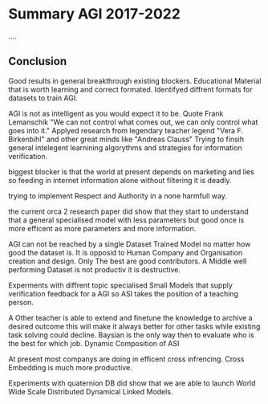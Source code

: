 # Summary AGI 2017-2022
....

## Conclusion
Good results in general breakthrough existing blockers. Educational Material that is worth learning and correct formated.
Identifyed diffrent formats for datasets to train AGI. 

AGI is not as intelligent as you would expect it to be. Quote Frank Lemanschik "We can not control what comes out, we can only control what goes into it."
Applyed research from legendary teacher legend "Vera F. Birkenbihl" and other great minds like "Andreas Clauss" 
Trying to finsih general intelegent learnining algorythms and strategies for information verification. 

biggest blocker is that the world at present depends on marketing and lies so feeding in internet information alone without filtering it is deadly.

trying to implement Respect and Authority in a none harmfull way.

the current orca 2 research paper did show that they start to understand that a general specialised model with less parameters but good once is more
efficent as more parameters and more information.

AGI can not be reached by a single Dataset Trained Model no matter how good the dataset is. It is opposid to Human Company and Organisation creation 
and design. Only The best are good contributors. A Middle well performing Dataset is not productiv it is destructive.

Experments with diffrent topic specialised Small Models that supply verification feedback for a AGI so ASI takes the position of a teaching person.

A Other teacher is able to extend and finetune the knowledge to archive a desired outcome this will make it always better for other tasks while existing 
task solving could decline. Baysian is the only way then to evaluate who is the best for which job. Dynamic Composition of ASI

At present most companys are doing in efficent cross infrencing. Cross Embedding is much more productive. 

Experiments with quaternion DB did show that we are able to launch World Wide Scale Distributed Dynamical Linked Models. 
